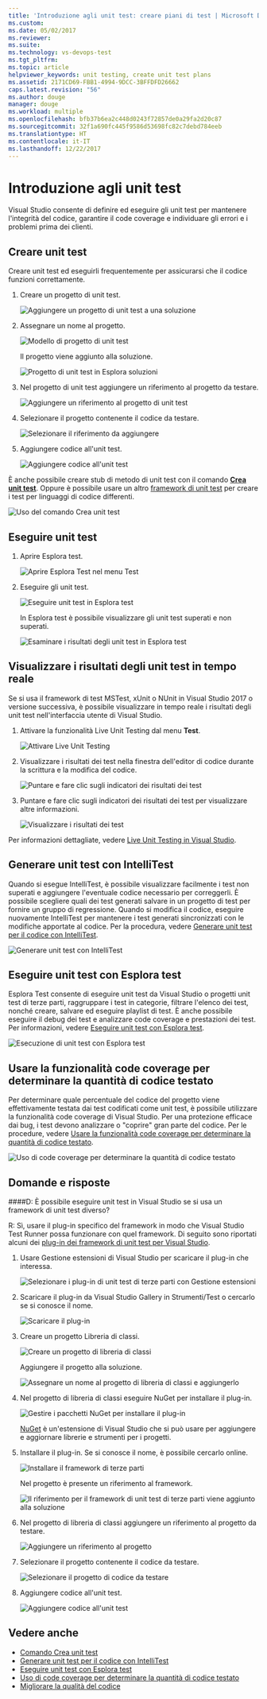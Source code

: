 ```yaml
---
title: 'Introduzione agli unit test: creare piani di test | Microsoft Docs'
ms.custom: 
ms.date: 05/02/2017
ms.reviewer: 
ms.suite: 
ms.technology: vs-devops-test
ms.tgt_pltfrm: 
ms.topic: article
helpviewer_keywords: unit testing, create unit test plans
ms.assetid: 2171CD69-FBB1-4994-9DCC-3BFFDFD26662
caps.latest.revision: "56"
ms.author: douge
manager: douge
ms.workload: multiple
ms.openlocfilehash: bfb37b6ea2c448d0243f72857de0a29fa2d20c87
ms.sourcegitcommit: 32f1a690fc445f9586d53698fc82c7debd784eeb
ms.translationtype: HT
ms.contentlocale: it-IT
ms.lasthandoff: 12/22/2017
---
```

# <a name="get-started-with-unit-testing"></a>Introduzione agli unit test

Visual Studio consente di definire ed eseguire gli unit test per mantenere l'integrità del codice, garantire il code coverage e individuare gli errori e i problemi prima dei clienti.

<a name="create-tests"></a>
## <a name="create-unit-tests"></a>Creare unit test

Creare unit test ed eseguirli frequentemente per assicurarsi che il codice funzioni correttamente.

1. Creare un progetto di unit test.
        
   ![Aggiungere un progetto di unit test a una soluzione](media/createunittest1.png)
    
1. Assegnare un nome al progetto.
        
   ![Modello di progetto di unit test](media/createunittest2.png)
  
   Il progetto viene aggiunto alla soluzione.
    
   ![Progetto di unit test in Esplora soluzioni](media/createunittest5.png)
    
1. Nel progetto di unit test aggiungere un riferimento al progetto da testare.
        
   ![Aggiungere un riferimento al progetto di unit test](media/createunittest6.png)
    
1. Selezionare il progetto contenente il codice da testare.
        
   ![Selezionare il riferimento da aggiungere](media/createunittest7.png)
    
1. Aggiungere codice all'unit test.

   ![Aggiungere codice all'unit test](media/createunittest8.png) 

È anche possibile creare stub di metodo di unit test con il comando [**Crea unit test**](create-unit-tests-menu.md).
Oppure è possibile usare un altro [framework di unit test](#frameworks) per creare i test per linguaggi di codice differenti.

![Uso del comando Crea unit test](media/createunittestcommand2.png)

## <a name="run-unit-tests"></a>Eseguire unit test

1. Aprire Esplora test.
        
   ![Aprire Esplora Test nel menu Test](media/rununittest1.png) 

1. Eseguire gli unit test.
        
   ![Eseguire unit test in Esplora test](media/rununittest2.png) 

   In Esplora test è possibile visualizzare gli unit test superati e non superati.
      
   ![Esaminare i risultati degli unit test in Esplora test](media/rununittest3.png) 

## <a name="view-live-unit-test-results"></a>Visualizzare i risultati degli unit test in tempo reale

Se si usa il framework di test MSTest, xUnit o NUnit in Visual Studio 2017 o versione successiva, è possibile visualizzare in tempo reale i risultati degli unit test nell'interfaccia utente di Visual Studio.

1. Attivare la funzionalità Live Unit Testing dal menu **Test**.

   ![Attivare Live Unit Testing](media/live-test-results-start.png) 

1. Visualizzare i risultati dei test nella finestra dell'editor di codice durante la scrittura e la modifica del codice.

   ![Puntare e fare clic sugli indicatori dei risultati dei test](media/live-test-results-ui.png) 

1. Puntare e fare clic sugli indicatori dei risultati dei test per visualizzare altre informazioni.

   ![Visualizzare i risultati dei test](media/live-test-results-details.png) 

Per informazioni dettagliate, vedere [Live Unit Testing in Visual Studio](https://blogs.msdn.microsoft.com/visualstudio/2016/11/18/live-unit-testing-visual-studio-2017-rc/).

<a name="intellitest"></a>
## <a name="generate-unit-tests-with-intellitest"></a>Generare unit test con IntelliTest

Quando si esegue IntelliTest, è possibile visualizzare facilmente i test non superati e aggiungere l'eventuale codice necessario per correggerli. È possibile scegliere quali dei test generati salvare in un progetto di test per fornire un gruppo di regressione. Quando si modifica il codice, eseguire nuovamente IntelliTest per mantenere i test generati sincronizzati con le modifiche apportate al codice. Per la procedura, vedere [Generare unit test per il codice con IntelliTest](https://docs.microsoft.com/visualstudio/test/generate-unit-tests-for-your-code-with-intellitest).

![Generare unit test con IntelliTest](media/intellitest.png)

<a name="unit-tests"></a>
## <a name="run-unit-tests-with-test-explorer"></a>Eseguire unit test con Esplora test

Esplora Test consente di eseguire unit test da Visual Studio o progetti unit test di terze parti, raggruppare i test in categorie, filtrare l'elenco dei test, nonché creare, salvare ed eseguire playlist di test. È anche possibile eseguire il debug dei test e analizzare code coverage e prestazioni dei test. Per informazioni, vedere [Eseguire unit test con Esplora test](https://docs.microsoft.com/visualstudio/test/run-unit-tests-with-test-explorer).

![Esecuzione di unit test con Esplora test](media/testexplorer.png)

<a name="code-coverage"></a>
## <a name="use-code-coverage-to-determine-how-much-code-is-being-tested"></a>Usare la funzionalità code coverage per determinare la quantità di codice testato

Per determinare quale percentuale del codice del progetto viene effettivamente testata dai test codificati come unit test, è possibile utilizzare la funzionalità code coverage di Visual Studio. Per una protezione efficace dai bug, i test devono analizzare o "coprire" gran parte del codice. Per le procedure, vedere [Usare la funzionalità code coverage per determinare la quantità di codice testato](https://docs.microsoft.com/visualstudio/test/using-code-coverage-to-determine-how-much-code-is-being-tested).

![Uso di code coverage per determinare la quantità di codice testato](media/codecoverage.png)

## <a name="q--a"></a>Domande e risposte

<!-- BEGINSECTION class="m-qanda" -->

<a name="frameworks"></a>
####D: È possibile eseguire unit test in Visual Studio se si usa un framework di unit test diverso?

R: Sì, usare il plug-in specifico del framework in modo che Visual Studio Test Runner possa funzionare con quel framework. Di seguito sono riportati alcuni dei [plug-in dei framework di unit test per Visual Studio](http://go.microsoft.com/fwlink/?LinkID=246630).

1. Usare Gestione estensioni di Visual Studio per scaricare il plug-in che interessa.
        
   ![Selezionare i plug-in di unit test di terze parti con Gestione estensioni](media/install3rdpartyunittestframeworks1.png) 

1. Scaricare il plug-in da Visual Studio Gallery in Strumenti/Test o cercarlo se si conosce il nome.
        
   ![Scaricare il plug-in](media/install3rdpartyunittestframeworks2.png) 

1. Creare un progetto Libreria di classi.
        
   ![Creare un progetto di libreria di classi](media/create3rdpartyunittest1.png) 

   Aggiungere il progetto alla soluzione.
    
   ![Assegnare un nome al progetto di libreria di classi e aggiungerlo](media/create3rdpartyunittest3.png) 

1. Nel progetto di libreria di classi eseguire NuGet per installare il plug-in.

   ![Gestire i pacchetti NuGet per installare il plug-in](media/create3rdpartyunittest3a.png) 

   [NuGet](https://www.nuget.org/) è un'estensione di Visual Studio che si può usare per aggiungere e aggiornare librerie e strumenti per i progetti.

1. Installare il plug-in. Se si conosce il nome, è possibile cercarlo online.

   ![Installare il framework di terze parti](media/create3rdpartyunittest4.png) 

   Nel progetto è presente un riferimento al framework.
        
   ![Il riferimento per il framework di unit test di terze parti viene aggiunto alla soluzione](media/create3rdpartyunittest6.png) 

1. Nel progetto di libreria di classi aggiungere un riferimento al progetto da testare.
        
   ![Aggiungere un riferimento al progetto](media/createunittest6.png) 

1. Selezionare il progetto contenente il codice da testare.
        
   ![Selezionare il progetto di codice da testare](media/createunittest7.png) 

1. Aggiungere codice all'unit test.

   ![Aggiungere codice all'unit test](media/create3rdpartyunittest7.png)   

<!-- ENDSECTION -->

## <a name="see-also"></a>Vedere anche

* [Comando Crea unit test](create-unit-tests-menu.md)
* [Generare unit test per il codice con IntelliTest](generate-unit-tests-for-your-code-with-intellitest.md)
* [Eseguire unit test con Esplora test](run-unit-tests-with-test-explorer.md)
* [Uso di code coverage per determinare la quantità di codice testato](using-code-coverage-to-determine-how-much-code-is-being-tested.md)
* [Migliorare la qualità del codice](improve-code-quality.md)
